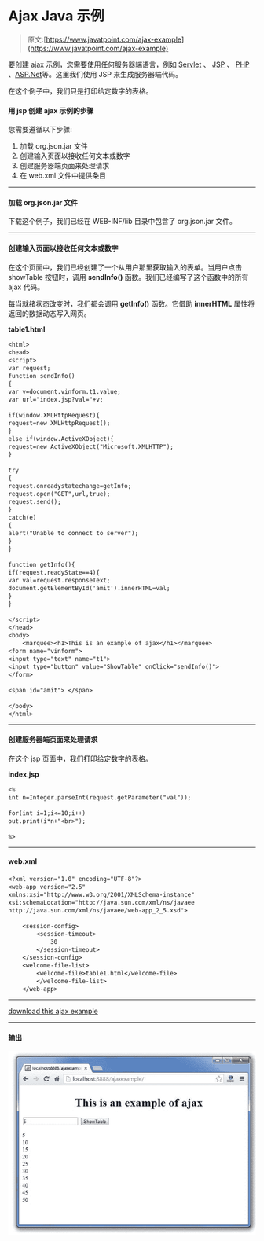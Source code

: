 # Ajax Java 示例

> 原文:[https://www.javatpoint.com/ajax-example](https://www.javatpoint.com/ajax-example)

要创建 [ajax](ajax-tutorial) 示例，您需要使用任何服务器端语言，例如 [Servlet](servlet-tutorial) 、 [JSP](jsp-tutorial) 、 [PHP](php-tutorial) 、[ASP.Net](asp-net-tutorial)等。这里我们使用 JSP 来生成服务器端代码。

在这个例子中，我们只是打印给定数字的表格。

#### 用 jsp 创建 ajax 示例的步骤

您需要遵循以下步骤:

1.  加载 org.json.jar 文件
2.  创建输入页面以接收任何文本或数字
3.  创建服务器端页面来处理请求
4.  在 web.xml 文件中提供条目

* * *

#### 加载 org.json.jar 文件

下载这个例子，我们已经在 WEB-INF/lib 目录中包含了 org.json.jar 文件。

* * *

#### 创建输入页面以接收任何文本或数字

在这个页面中，我们已经创建了一个从用户那里获取输入的表单。当用户点击 showTable 按钮时，调用 **sendInfo()** 函数。我们已经编写了这个函数中的所有 ajax 代码。

每当就绪状态改变时，我们都会调用 **getInfo()** 函数。它借助 **innerHTML** 属性将返回的数据动态写入网页。

**table1.html**

```
<html>
<head>
<script>
var request;
function sendInfo()
{
var v=document.vinform.t1.value;
var url="index.jsp?val="+v;

if(window.XMLHttpRequest){
request=new XMLHttpRequest();
}
else if(window.ActiveXObject){
request=new ActiveXObject("Microsoft.XMLHTTP");
}

try
{
request.onreadystatechange=getInfo;
request.open("GET",url,true);
request.send();
}
catch(e)
{
alert("Unable to connect to server");
}
}

function getInfo(){
if(request.readyState==4){
var val=request.responseText;
document.getElementById('amit').innerHTML=val;
}
}

</script>
</head>
<body>
    <marquee><h1>This is an example of ajax</h1></marquee>
<form name="vinform">
<input type="text" name="t1">
<input type="button" value="ShowTable" onClick="sendInfo()">
</form>

<span id="amit"> </span>

</body>
</html>

```

* * *

#### 创建服务器端页面来处理请求

在这个 jsp 页面中，我们打印给定数字的表格。

**index.jsp**

```
<%
int n=Integer.parseInt(request.getParameter("val"));

for(int i=1;i<=10;i++)
out.print(i*n+"<br>");

%>

```

* * *

#### web.xml

```
<?xml version="1.0" encoding="UTF-8"?>
<web-app version="2.5"  
xmlns:xsi="http://www.w3.org/2001/XMLSchema-instance" 
xsi:schemaLocation="http://java.sun.com/xml/ns/javaee 
http://java.sun.com/xml/ns/javaee/web-app_2_5.xsd">

    <session-config>
        <session-timeout>
            30
        </session-timeout>
    </session-config>
    <welcome-file-list>
        <welcome-file>table1.html</welcome-file>
        </welcome-file-list>
    </web-app>

```

* * *

[download this ajax example](src/ajax/ajaxexample.zip)

* * *

#### 输出

![ajax example output](img/ced93d41f27df4060d4322fbcb1e933b.png)